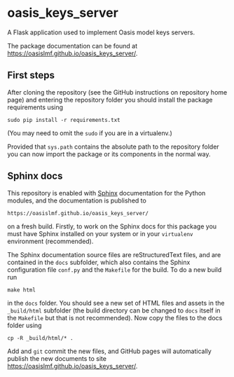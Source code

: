 # oasis_keys_server

A Flask application used to implement Oasis model keys servers.

The package documentation can be found at https://oasislmf.github.io/oasis_keys_server/.

## First steps

After cloning the repository (see the GitHub instructions on repository home page) and entering the repository folder you should install the package requirements using

    sudo pip install -r requirements.txt
    
(You may need to omit the `sudo` if you are in a virtualenv.)

Provided that `sys.path` contains the absolute path to the repository folder you can now import the package or its components in the normal way.

## Sphinx docs

This repository is enabled with <a href="https://pypi.python.org/pypi/Sphinx" target="_blank">Sphinx</a> documentation for the Python modules, and the documentation is published to

    https://oasislmf.github.io/oasis_keys_server/

on a fresh build. Firstly, to work on the Sphinx docs for this package you must have Sphinx installed on your system or in your `virtualenv` environment (recommended).

The Sphinx documentation source files are reStructuredText files, and are contained in the `docs` subfolder, which also contains the Sphinx configuration file `conf.py` and the `Makefile` for the build. To do a new build run

    make html

in the `docs` folder. You should see a new set of HTML files and assets in the `_build/html` subfolder (the build directory can be changed to `docs` itself in the `Makefile` but that is not recommended). Now copy the files to the docs folder using

    cp -R _build/html/* .

Add and `git` commit the new files, and GitHub pages will automatically  publish the new documents to site https://oasislmf.github.io/oasis_keys_server/.
